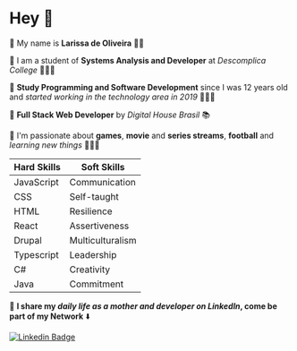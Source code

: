 # Hey 👋

🔹 My name is **Larissa de Oliveira** 👩🏻 

🔹 I am a student of **Systems Analysis and Developer** at *Descomplica College* 👩🏻‍🎓

🔹 **Study Programming and Software Development** since I was 12 years old and *started working in the technology area in 2019* 👩🏻‍💻

🔹 **Full Stack Web Developer** by *Digital House Brasil* 📚

🔹 I'm passionate about **games**, **movie** and **series streams**, **football** and *learning new things* 💁🏻‍♀️

|Hard Skills | Soft Skills |
|--|--|
| JavaScript | Communication |
| CSS | Self-taught |
| HTML| Resilience |
|React| Assertiveness |
| Drupal | Multiculturalism |
| Typescript | Leadership |
| C# | Creativity |
| Java | Commitment |

📍 **I share my *daily life as a mother and developer on LinkedIn*, come be part of my Network** ⬇️

[![Linkedin Badge](https://img.shields.io/badge/-LinkedIn-blue?style=flat-square&logo=Linkedin&logoColor=white&link=https://www.linkedin.com/in/isadora-rodrigues-stangarlin-48402b141/)](https://www.linkedin.com/in/larissa-de-oliveira-205//)
